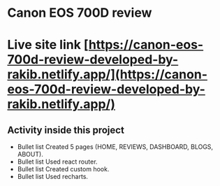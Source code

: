 # Canon EOS 700D review

# Live site link [https://canon-eos-700d-review-developed-by-rakib.netlify.app/](https://canon-eos-700d-review-developed-by-rakib.netlify.app/)

## Activity inside this project

- Bullet list Created 5 pages (HOME, REVIEWS, DASHBOARD, BLOGS, ABOUT).
- Bullet list Used react router.
- Bullet list Created custom hook.
- Bullet list Used recharts.
